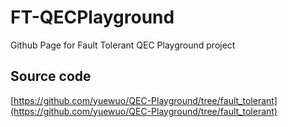 # FT-QECPlayground

Github Page for Fault Tolerant QEC Playground project

## Source code

[https://github.com/yuewuo/QEC-Playground/tree/fault_tolerant](https://github.com/yuewuo/QEC-Playground/tree/fault_tolerant)

